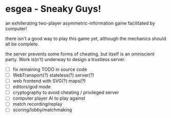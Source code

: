 # esgea - Sneaky Guys!

an exhillerating two-player asymmetric-information game facilitated by computer!

there isn't a good way to play this game yet, although the mechanics should all be complete.

the server prevents some forms of cheating, but itself is an omniscient party. Work is(n't) underway to design a trustless server.

- [ ] fix remaining TODO in source code
- [ ] WebTransport(?) stateless(?) server(?)
- [ ] web frontend with SVG(?) maps(?)
- [ ] editors/god mode
- [ ] cryptography to avoid cheating / privileged server
- [ ] computer player AI to play against
- [ ] match recording/replay
- [ ] scoring/lobby/matchmaking
